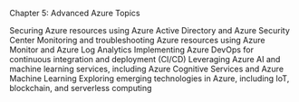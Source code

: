 Chapter 5: Advanced Azure Topics

Securing Azure resources using Azure Active Directory and Azure Security Center
Monitoring and troubleshooting Azure resources using Azure Monitor and Azure Log Analytics
Implementing Azure DevOps for continuous integration and deployment (CI/CD)
Leveraging Azure AI and machine learning services, including Azure Cognitive Services and Azure Machine Learning
Exploring emerging technologies in Azure, including IoT, blockchain, and serverless computing